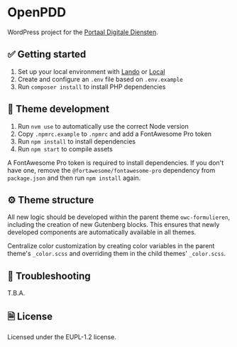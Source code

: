 # OpenPDD

WordPress project for the [Portaal Digitale Diensten](https://openwebconcept.nl/bouwblokken/).

## ✅ Getting started

1. Set up your local environment with [Lando](https://lando.dev/) or [Local](https://localwp.com/)
2. Create and configure an `.env` file based on `.env.example`
3. Run `composer install` to install PHP dependencies

## 🎨 Theme development

1. Run `nvm use` to automatically use the correct Node version
2. Copy `.npmrc.example` to `.npmrc` and add a FontAwesome Pro token
4. Run `npm install` to install dependencies
5. Run `npm start` to compile assets

A FontAwesome Pro token is required to install dependencies. If you don't have one, remove the `@fortawesome/fontawesome-pro` dependency from `package.json` and then run `npm install` again.

## ⚙️ Theme structure

All new logic should be developed within the parent theme `owc-formulieren`, including the creation of new Gutenberg blocks. This ensures that newly developed components are automatically available in all themes.

Centralize color customization by creating color variables in the parent theme's `_color.scss` and overriding them in the child themes' `_color.scss`.

## 🔔 Troubleshooting

T.B.A.

## 🗎 License

Licensed under the EUPL-1.2 license.
